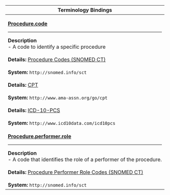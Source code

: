 |Terminology Bindings|
|---|
|<p>**[Procedure.code](http://hl7.org/fhir/DSTU2/procedure-definitions.html#Procedure.code)**<hr>**Description**<br>- A code to identify a specific procedure<br><br>**Details:** [Procedure Codes (SNOMED CT)](http://hl7.org/fhir/dstu2/snomedct.html)<br><br>**System:** `http://snomed.info/sct`<br><br>**Details:** [CPT](http://hl7.org/fhir/dstu2/cpt.html)<br><br>**System:** `http://www.ama-assn.org/go/cpt`<br><br>**Details:** [ICD-10-PCS](http://www.icd10data.com/icd10pcs)<br><br>**System:** `http://www.icd10data.com/icd10pcs`|
|<p>**[Procedure.performer.role](http://hl7.org/fhir/DSTU2/procedure-definitions.html#Procedure.performer.role)**<hr>**Description**<br>- A code that identifies the role of a performer of the procedure.<br><br>**Details:** [Procedure Performer Role Codes (SNOMED CT)](http://hl7.org/fhir/dstu2/valueset-performer-role.html)<br><br>**System:** `http://snomed.info/sct`|